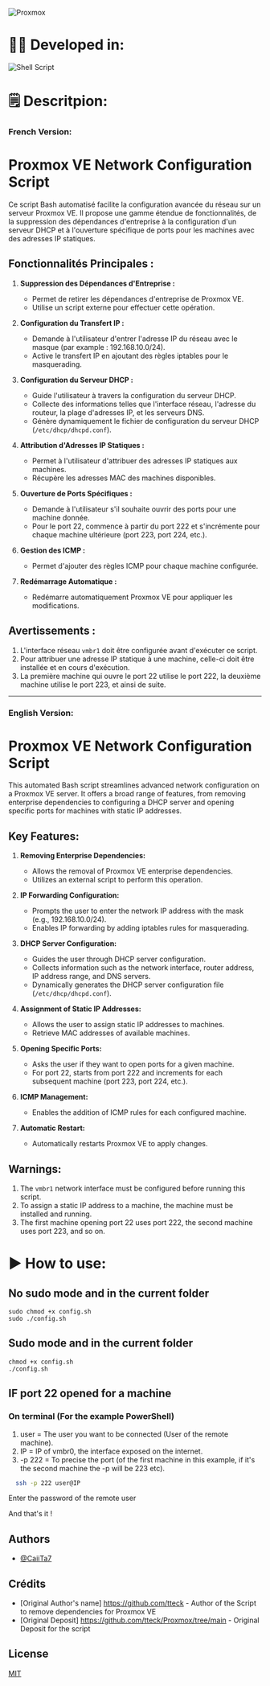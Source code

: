 ![Proxmox](https://logovectorseek.com/wp-content/uploads/2021/10/proxmox-server-solutions-gmbh-logo-vector.png)

# 👨‍💻 Developed in:
![Shell Script](https://img.shields.io/badge/shell_script-%23121011.svg?style=for-the-badge&logo=gnu-bash&logoColor=white)

# 🗒️ Descritpion:

### French Version:

# Proxmox VE Network Configuration Script

Ce script Bash automatisé facilite la configuration avancée du réseau sur un serveur Proxmox VE. Il propose une gamme étendue de fonctionnalités, de la suppression des dépendances d'entreprise à la configuration d'un serveur DHCP et à l'ouverture spécifique de ports pour les machines avec des adresses IP statiques.

## Fonctionnalités Principales :

1. **Suppression des Dépendances d'Entreprise :**
   - Permet de retirer les dépendances d'entreprise de Proxmox VE.
   - Utilise un script externe pour effectuer cette opération.

2. **Configuration du Transfert IP :**
   - Demande à l'utilisateur d'entrer l'adresse IP du réseau avec le masque (par example : 192.168.10.0/24).
   - Active le transfert IP en ajoutant des règles iptables pour le masquerading.

3. **Configuration du Serveur DHCP :**
   - Guide l'utilisateur à travers la configuration du serveur DHCP.
   - Collecte des informations telles que l'interface réseau, l'adresse du routeur, la plage d'adresses IP, et les serveurs DNS.
   - Génère dynamiquement le fichier de configuration du serveur DHCP (`/etc/dhcp/dhcpd.conf`).

4. **Attribution d'Adresses IP Statiques :**
   - Permet à l'utilisateur d'attribuer des adresses IP statiques aux machines.
   - Récupère les adresses MAC des machines disponibles.

5. **Ouverture de Ports Spécifiques :**
   - Demande à l'utilisateur s'il souhaite ouvrir des ports pour une machine donnée.
   - Pour le port 22, commence à partir du port 222 et s'incrémente pour chaque machine ultérieure (port 223, port 224, etc.).

6. **Gestion des ICMP :**
   - Permet d'ajouter des règles ICMP pour chaque machine configurée.

7. **Redémarrage Automatique :**
   - Redémarre automatiquement Proxmox VE pour appliquer les modifications.

## Avertissements :

1. L'interface réseau `vmbr1` doit être configurée avant d'exécuter ce script.
2. Pour attribuer une adresse IP statique à une machine, celle-ci doit être installée et en cours d'exécution.
3. La première machine qui ouvre le port 22 utilise le port 222, la deuxième machine utilise le port 223, et ainsi de suite.

---

### English Version:

# Proxmox VE Network Configuration Script

This automated Bash script streamlines advanced network configuration on a Proxmox VE server. It offers a broad range of features, from removing enterprise dependencies to configuring a DHCP server and opening specific ports for machines with static IP addresses.

## Key Features:

1. **Removing Enterprise Dependencies:**
   - Allows the removal of Proxmox VE enterprise dependencies.
   - Utilizes an external script to perform this operation.

2. **IP Forwarding Configuration:**
   - Prompts the user to enter the network IP address with the mask (e.g., 192.168.10.0/24).
   - Enables IP forwarding by adding iptables rules for masquerading.

3. **DHCP Server Configuration:**
   - Guides the user through DHCP server configuration.
   - Collects information such as the network interface, router address, IP address range, and DNS servers.
   - Dynamically generates the DHCP server configuration file (`/etc/dhcp/dhcpd.conf`).

4. **Assignment of Static IP Addresses:**
   - Allows the user to assign static IP addresses to machines.
   - Retrieve MAC addresses of available machines.

5. **Opening Specific Ports:**
   - Asks the user if they want to open ports for a given machine.
   - For port 22, starts from port 222 and increments for each subsequent machine (port 223, port 224, etc.).

6. **ICMP Management:**
   - Enables the addition of ICMP rules for each configured machine.

7. **Automatic Restart:**
   - Automatically restarts Proxmox VE to apply changes.

## Warnings:

1. The `vmbr1` network interface must be configured before running this script.
2. To assign a static IP address to a machine, the machine must be installed and running.
3. The first machine opening port 22 uses port 222, the second machine uses port 223, and so on.

# ▶ How to use:
## No sudo mode and in the current folder

    sudo chmod +x config.sh
    sudo ./config.sh
## Sudo mode and in the current folder

    chmod +x config.sh
    ./config.sh

## IF port 22 opened for a machine
### On terminal (For the example PowerShell)
1. user = The user you want to be connected (User of the remote machine).
2. IP = IP of vmbr0, the interface exposed on the internet.
3. -p 222 = To precise the port (of the first machine in this example, if it's the second machine the -p will be 223 etc).

```bash
  ssh -p 222 user@IP
```
Enter the password of the remote user

And that's it ! 

## Authors
- [@CaiiTa7](https://www.github.com/CaiiTa7)

## Crédits
- [Original Author's name] https://github.com/tteck - Author of the Script to remove dependencies for Proxmox VE
- [Original Deposit] https://github.com/tteck/Proxmox/tree/main - Original Deposit for the script

## License
[MIT](https://choosealicense.com/licenses/mit/)
